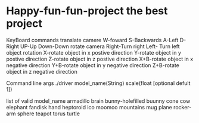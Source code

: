 # Happy-fun-fun-project the best project 

KeyBoard commands
  translate camere
    W-foward
    S-Backwards
    A-Left
    D-Right
    UP-Up
    Down-Down
  rotate camera
    Right-Turn right
    Left- Turn left
  object rotation
    X-rotate object in x postive direction
    Y-rotate object in y postive direction
    Z-rotate object in z postive direction
    X+B-rotate object in x negative direction
    Y+B-rotate object in y negative direction
    Z+B-rotate object in z negative direction
    
Command line args
./driver model_name(String) scale(float [optional defult 1])

list of valid model_name
  armadillo
  brain
  bunny-holefilled
  buunny
  cone 
  cow
  elephant
  fandisk
  hand
  heptoroid
  ico
  moomoo
  mountains
  mug
  plane
  rocker-arm
  sphere
  teapot
  torus
  turtle
  
